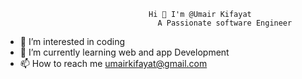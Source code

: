                                     Hi 👋 I'm @Umair Kifayat
                                      A Passionate software Engineer
                                    
- 👀 I’m interested in coding
- 🌱 I’m currently learning web and app Development
- 📫 How to reach me umairkifayat@gmail.com

<!---
umairkifayat/umairkifayat is a ✨ special ✨ repository because its `README.md` (this file) appears on your GitHub profile.
You can click the Preview link to take a look at your changes.
--->
